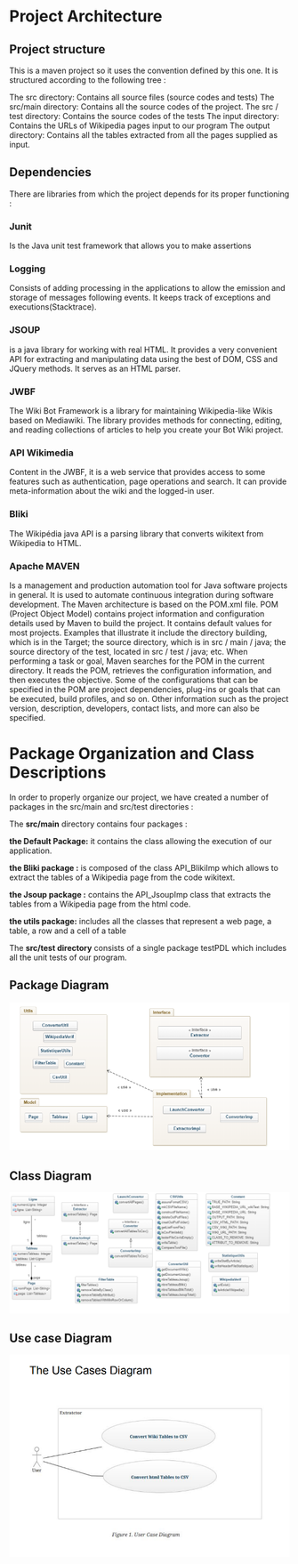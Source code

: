 
# Project Architecture

## Project structure 
This is a maven project so it uses the convention defined by this one. It is structured according to the following tree :

The src directory: Contains all source files (source codes and tests)
The src/main directory: Contains all the source codes of the project.
The src / test directory: Contains the source codes of the tests
The input directory: Contains the URLs of Wikipedia pages input to our program
The output directory: Contains all the tables extracted from all the pages supplied as input.

## Dependencies
There are libraries from which the project depends for its proper functioning :

### Junit
Is the Java unit test framework that allows you to make assertions

### Logging
Consists of adding processing in the applications to allow the emission and storage of messages following events. It keeps track of exceptions and executions(Stacktrace).

### JSOUP
is a java library for working with real HTML. It provides a very convenient API for extracting and manipulating data using the best of DOM, CSS and JQuery methods. It serves as an HTML parser.

### JWBF
The Wiki Bot Framework is a library for maintaining Wikipedia-like Wikis based on Mediawiki. The library provides methods for connecting, editing, and reading collections of articles to help you create your Bot Wiki project.

### API Wikimedia
Content in the JWBF, it is a web service that provides access to some features such as authentication, page operations and search. It can provide meta-information about the wiki and the logged-in user.
### Bliki
The Wikipédia java API is a parsing library that converts wikitext from Wikipedia to HTML.

### Apache MAVEN
Is a management and production automation tool for Java software projects in general. It is used to automate continuous integration during software development.
The Maven architecture is based on the POM.xml file.
POM (Project Object Model) contains project information and configuration details used by Maven to build the project.
It contains default values ​​for most projects. Examples that illustrate it include the directory building, which is in the Target; 
the source directory, which is in src / main / java; the source directory of the test, located in src / test / java; etc.
When performing a task or goal, Maven searches for the POM in the current directory. It reads the POM, retrieves the configuration information, and then executes the objective.
Some of the configurations that can be specified in the POM are project dependencies, plug-ins or goals that can be executed, build profiles, and so on. Other information such as the project version, description, developers, contact lists, and more can also be specified.

# Package Organization and Class Descriptions

In order to properly organize our project, we have created a number of packages in the src/main and src/test directories :

The **src/main** directory contains four packages :

**the Default Package:** it contains the class allowing the execution of our application.

**the Bliki package :** is composed of the class API_BlikiImp which allows to extract the tables of a Wikipedia page from the code wikitext.

**the Jsoup package :** contains the API_JsoupImp class that extracts the tables from a Wikipedia page from the html code.

**the utils package:** includes all the classes that represent a web page, a table, a row and a cell of a table

The **src/test directory** consists of a single package  testPDL which includes all the unit tests of our program.


## Package Diagram
<img src="diagram package.PNG" alt="packages diagram" />

## Class Diagram
<img src="diagram class.PNG" alt="class diagram" />

## Use case Diagram
<img src="use case.PNG" alt="Use case diagram" />


